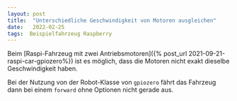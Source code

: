 ```yaml
---
layout: post
title:  "Unterschiedliche Geschwindigkeit von Motoren ausgleichen"
date:   2022-02-25 
tags:  Beispielfahrzeug Raspberry
---
```


Beim [Raspi-Fahrzeug mit zwei Antriebsmotoren]({% post_url 2021-09-21-raspi-car-gpiozero%}) ist es möglich, dass die Motoren nicht exakt dieselbe Geschwindigkeit haben.

Bei der Nutzung von der Robot-Klasse von `gpiozero` fährt das Fahrzeug dann bei einem `forward` ohne Optionen nicht gerade aus. 